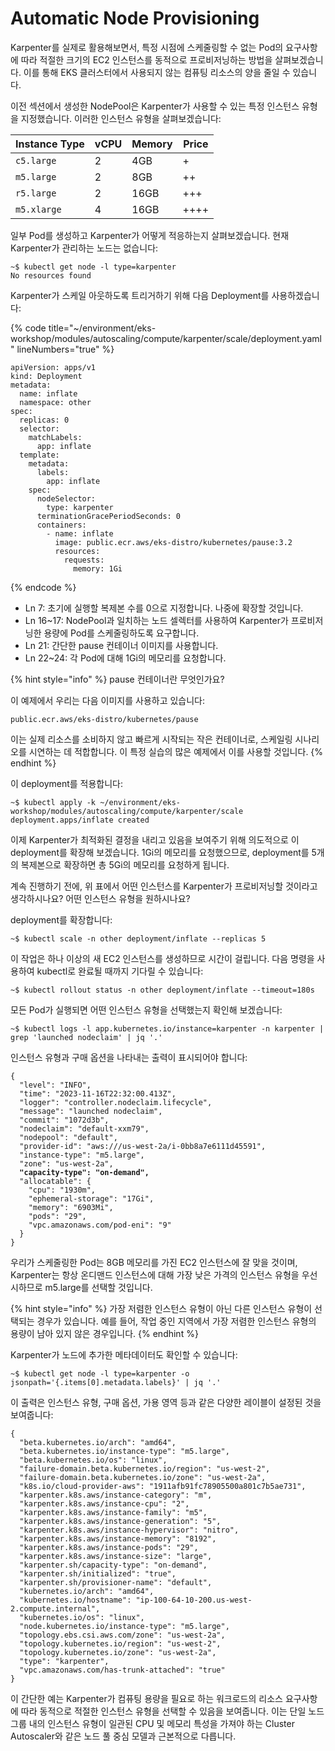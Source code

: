 # Automatic Node Provisioning

Karpenter를 실제로 활용해보면서, 특정 시점에 스케줄링할 수 없는 Pod의 요구사항에 따라 적절한 크기의 EC2 인스턴스를 동적으로 프로비저닝하는 방법을 살펴보겠습니다. 이를 통해 EKS 클러스터에서 사용되지 않는 컴퓨팅 리소스의 양을 줄일 수 있습니다.

이전 섹션에서 생성한 NodePool은 Karpenter가 사용할 수 있는 특정 인스턴스 유형을 지정했습니다. 이러한 인스턴스 유형을 살펴보겠습니다:

| Instance Type | vCPU | Memory | Price |
| ------------- | ---- | ------ | ----- |
| `c5.large`    | 2    | 4GB    | +     |
| `m5.large`    | 2    | 8GB    | ++    |
| `r5.large`    | 2    | 16GB   | +++   |
| `m5.xlarge`   | 4    | 16GB   | ++++  |

일부 Pod를 생성하고 Karpenter가 어떻게 적응하는지 살펴보겠습니다. 현재 Karpenter가 관리하는 노드는 없습니다:

```
~$ kubectl get node -l type=karpenter
No resources found
```

Karpenter가 스케일 아웃하도록 트리거하기 위해 다음 Deployment를 사용하겠습니다:

{% code title="~/environment/eks-workshop/modules/autoscaling/compute/karpenter/scale/deployment.yaml" lineNumbers="true" %}
```
apiVersion: apps/v1
kind: Deployment
metadata:
  name: inflate
  namespace: other
spec:
  replicas: 0
  selector:
    matchLabels:
      app: inflate
  template:
    metadata:
      labels:
        app: inflate
    spec:
      nodeSelector:
        type: karpenter
      terminationGracePeriodSeconds: 0
      containers:
        - name: inflate
          image: public.ecr.aws/eks-distro/kubernetes/pause:3.2
          resources:
            requests:
              memory: 1Gi
```
{% endcode %}

* Ln 7: 초기에 실행할 복제본 수를 0으로 지정합니다. 나중에 확장할 것입니다.
* Ln 16\~17: NodePool과 일치하는 노드 셀렉터를 사용하여 Karpenter가 프로비저닝한 용량에 Pod를 스케줄링하도록 요구합니다.
* Ln 21: 간단한 pause 컨테이너 이미지를 사용합니다.
* Ln 22\~24: 각 Pod에 대해 1Gi의 메모리를 요청합니다.

{% hint style="info" %}
pause 컨테이너란 무엇인가요?&#x20;

이 예제에서 우리는 다음 이미지를 사용하고 있습니다:

`public.ecr.aws/eks-distro/kubernetes/pause`

이는 실제 리소스를 소비하지 않고 빠르게 시작되는 작은 컨테이너로, 스케일링 시나리오를 시연하는 데 적합합니다. 이 특정 실습의 많은 예제에서 이를 사용할 것입니다.
{% endhint %}

이 deployment를 적용합니다:

```
~$ kubectl apply -k ~/environment/eks-workshop/modules/autoscaling/compute/karpenter/scale
deployment.apps/inflate created
```

이제 Karpenter가 최적화된 결정을 내리고 있음을 보여주기 위해 의도적으로 이 deployment를 확장해 보겠습니다. 1Gi의 메모리를 요청했으므로, deployment를 5개의 복제본으로 확장하면 총 5Gi의 메모리를 요청하게 됩니다.

계속 진행하기 전에, 위 표에서 어떤 인스턴스를 Karpenter가 프로비저닝할 것이라고 생각하시나요? 어떤 인스턴스 유형을 원하시나요?

deployment를 확장합니다:

```
~$ kubectl scale -n other deployment/inflate --replicas 5
```

이 작업은 하나 이상의 새 EC2 인스턴스를 생성하므로 시간이 걸립니다. 다음 명령을 사용하여 kubectl로 완료될 때까지 기다릴 수 있습니다:

```
~$ kubectl rollout status -n other deployment/inflate --timeout=180s
```

모든 Pod가 실행되면 어떤 인스턴스 유형을 선택했는지 확인해 보겠습니다:

```
~$ kubectl logs -l app.kubernetes.io/instance=karpenter -n karpenter | grep 'launched nodeclaim' | jq '.'
```

인스턴스 유형과 구매 옵션을 나타내는 출력이 표시되어야 합니다:

<pre><code>{
  "level": "INFO",
  "time": "2023-11-16T22:32:00.413Z",
  "logger": "controller.nodeclaim.lifecycle",
  "message": "launched nodeclaim",
  "commit": "1072d3b",
  "nodeclaim": "default-xxm79",
  "nodepool": "default",
  "provider-id": "aws:///us-west-2a/i-0bb8a7e6111d45591",
  "instance-type": "m5.large",
  "zone": "us-west-2a",
<strong>  "capacity-type": "on-demand",
</strong>  "allocatable": {
    "cpu": "1930m",
    "ephemeral-storage": "17Gi",
    "memory": "6903Mi",
    "pods": "29",
    "vpc.amazonaws.com/pod-eni": "9"
  }
}
</code></pre>

우리가 스케줄링한 Pod는 8GB 메모리를 가진 EC2 인스턴스에 잘 맞을 것이며, Karpenter는 항상 온디맨드 인스턴스에 대해 가장 낮은 가격의 인스턴스 유형을 우선시하므로 m5.large를 선택할 것입니다.

{% hint style="info" %}
가장 저렴한 인스턴스 유형이 아닌 다른 인스턴스 유형이 선택되는 경우가 있습니다. 예를 들어, 작업 중인 지역에서 가장 저렴한 인스턴스 유형의 용량이 남아 있지 않은 경우입니다.
{% endhint %}

Karpenter가 노드에 추가한 메타데이터도 확인할 수 있습니다:

```
~$ kubectl get node -l type=karpenter -o jsonpath='{.items[0].metadata.labels}' | jq '.'
```

이 출력은 인스턴스 유형, 구매 옵션, 가용 영역 등과 같은 다양한 레이블이 설정된 것을 보여줍니다:

```
{
  "beta.kubernetes.io/arch": "amd64",
  "beta.kubernetes.io/instance-type": "m5.large",
  "beta.kubernetes.io/os": "linux",
  "failure-domain.beta.kubernetes.io/region": "us-west-2",
  "failure-domain.beta.kubernetes.io/zone": "us-west-2a",
  "k8s.io/cloud-provider-aws": "1911afb91fc78905500a801c7b5ae731",
  "karpenter.k8s.aws/instance-category": "m",
  "karpenter.k8s.aws/instance-cpu": "2",
  "karpenter.k8s.aws/instance-family": "m5",
  "karpenter.k8s.aws/instance-generation": "5",
  "karpenter.k8s.aws/instance-hypervisor": "nitro",
  "karpenter.k8s.aws/instance-memory": "8192",
  "karpenter.k8s.aws/instance-pods": "29",
  "karpenter.k8s.aws/instance-size": "large",
  "karpenter.sh/capacity-type": "on-demand",
  "karpenter.sh/initialized": "true",
  "karpenter.sh/provisioner-name": "default",
  "kubernetes.io/arch": "amd64",
  "kubernetes.io/hostname": "ip-100-64-10-200.us-west-2.compute.internal",
  "kubernetes.io/os": "linux",
  "node.kubernetes.io/instance-type": "m5.large",
  "topology.ebs.csi.aws.com/zone": "us-west-2a",
  "topology.kubernetes.io/region": "us-west-2",
  "topology.kubernetes.io/zone": "us-west-2a",
  "type": "karpenter",
  "vpc.amazonaws.com/has-trunk-attached": "true"
}
```

이 간단한 예는 Karpenter가 컴퓨팅 용량을 필요로 하는 워크로드의 리소스 요구사항에 따라 동적으로 적절한 인스턴스 유형을 선택할 수 있음을 보여줍니다. 이는 단일 노드 그룹 내의 인스턴스 유형이 일관된 CPU 및 메모리 특성을 가져야 하는 Cluster Autoscaler와 같은 노드 풀 중심 모델과 근본적으로 다릅니다.
